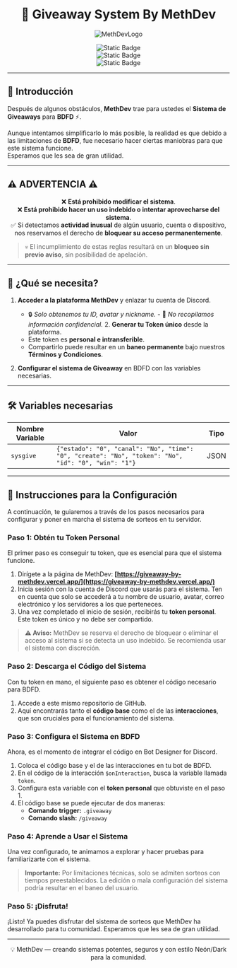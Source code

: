 
<div align="center">

# 🎉 Giveaway System By MethDev  

![MethDevLogo](https://github.com/user-attachments/assets/8b6128e7-d26a-47e3-b587-e51b1619d157)


![Static Badge](https://img.shields.io/badge/MethDev-Neon%20Dark-7D00FF?style=for-the-badge&logo=github&logoColor=00FFE1)  
![Static Badge](https://img.shields.io/badge/Status-Activo-00FFE1?style=for-the-badge&logo=discord&logoColor=7D00FF)  
![Static Badge](https://img.shields.io/badge/BDFD-Compatible-FF00FF?style=for-the-badge&logo=codeforces&logoColor=00FFE1)  

</div>  

---

## 🌌 Introducción  

Después de algunos obstáculos, **MethDev** trae para ustedes el **Sistema de Giveaways** para **BDFD** ⚡.  

Aunque intentamos simplificarlo lo más posible, la realidad es que debido a las limitaciones de **BDFD**, fue necesario hacer ciertas maniobras para que este sistema funcione.  
Esperamos que les sea de gran utilidad.  

---

## ⚠️ ADVERTENCIA ⚠️  

<div align="center">

❌ **Está prohibido modificar el sistema**.  
❌ **Está prohibido hacer un uso indebido o intentar aprovecharse del sistema**.  
✅ Si detectamos **actividad inusual** de algún usuario, cuenta o dispositivo, nos reservamos el derecho de **bloquear su acceso permanentemente**.  

</div>

> 💀 El incumplimiento de estas reglas resultará en un **bloqueo sin previo aviso**, sin posibilidad de apelación.  

---

## 📌 ¿Qué se necesita?  

1. **Acceder a la plataforma MethDev** y enlazar tu cuenta de Discord.  
   - 🔒 *Solo obtenemos tu ID, avatar y nickname.* - 🚫 *No recopilamos información confidencial.* 2. **Generar tu Token único** desde la plataforma.  
   - Este token es **personal e intransferible**.  
   - Compartirlo puede resultar en un **baneo permanente** bajo nuestros **Términos y Condiciones**.  

3. **Configurar el sistema de Giveaway** en BDFD con las variables necesarias.  

---

## 🛠️ Variables necesarias  

| Nombre Variable | Valor                                                                 | Tipo |
|-----------------|----------------------------------------------------------------------|------|
| `sysgive`       | `{"estado": "0", "canal": "No", "time": "0", "create": "No", "token": "No", "id": "0", "win": "1"}` | JSON |

---

## 🚀 Instrucciones para la Configuración

A continuación, te guiaremos a través de los pasos necesarios para configurar y poner en marcha el sistema de sorteos en tu servidor.

### Paso 1: Obtén tu Token Personal

El primer paso es conseguir tu token, que es esencial para que el sistema funcione.

1.  Dirígete a la página de MethDev: **[https://giveaway-by-methdev.vercel.app/](https://giveaway-by-methdev.vercel.app/)**
2.  Inicia sesión con la cuenta de Discord que usarás para el sistema. Ten en cuenta que solo se accederá a tu nombre de usuario, avatar, correo electrónico y los servidores a los que perteneces.
3.  Una vez completado el inicio de sesión, recibirás tu **token personal**. Este token es único y no debe ser compartido.

> **⚠️ Aviso:** MethDev se reserva el derecho de bloquear o eliminar el acceso al sistema si se detecta un uso indebido. Se recomienda usar el sistema con discreción.

### Paso 2: Descarga el Código del Sistema

Con tu token en mano, el siguiente paso es obtener el código necesario para BDFD.

1.  Accede a este mismo repositorio de GitHub.
2.  Aquí encontrarás tanto el **código base** como el de las **interacciones**, que son cruciales para el funcionamiento del sistema.

### Paso 3: Configura el Sistema en BDFD

Ahora, es el momento de integrar el código en Bot Designer for Discord.

1.  Coloca el código base y el de las interacciones en tu bot de BDFD.
2.  En el código de la interacción `$onInteraction`, busca la variable llamada `token`.
3.  Configura esta variable con el **token personal** que obtuviste en el paso 1.
4.  El código base se puede ejecutar de dos maneras:
    * **Comando trigger:** `.giveaway`
    * **Comando slash:** `/giveaway`

### Paso 4: Aprende a Usar el Sistema

Una vez configurado, te animamos a explorar y hacer pruebas para familiarizarte con el sistema.

> **Importante:** Por limitaciones técnicas, solo se admiten sorteos con tiempos preestablecidos. La edición o mala configuración del sistema podría resultar en el baneo del usuario.

### Paso 5: ¡Disfruta!

¡Listo! Ya puedes disfrutar del sistema de sorteos que MethDev ha desarrollado para tu comunidad. Esperamos que les sea de gran utilidad.

---

<div align="center">💡 MethDev — creando sistemas potentes, seguros y con estilo Neón/Dark para la comunidad.

</div>

